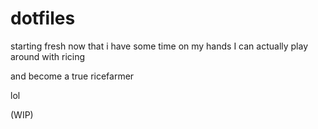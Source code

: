 # dotfiles

starting fresh now that i have some time on my hands I can actually play around with ricing

and become a true ricefarmer

lol

(WIP)
